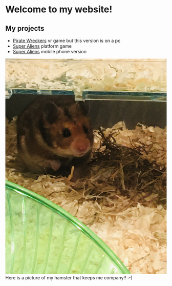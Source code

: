 # Welcome to my website!

## My projects

* [Pirate Wreckers](https://xigua2011.github.io/pirate_wreckers/) vr game but this version is on a pc
* [Super Aliens](https://xigua2011.github.io/Annis_platformer/) platform game
* [Super Aliens](https://play.google.com/store/apps/details?id=org.godotengine.anniwang) mobile phone version

![My hamster](Toffee.jpg) Here is a picture of my hamster that keeps me company!! :-)